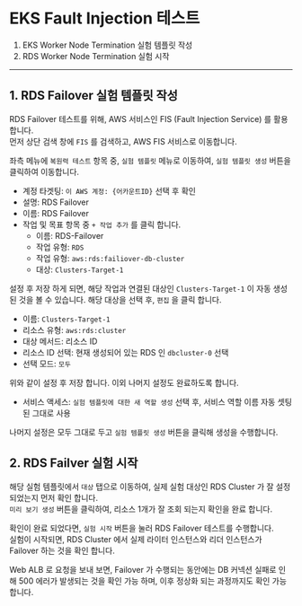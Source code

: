 # EKS Fault Injection 테스트

1. EKS Worker Node Termination 실험 템플릿 작성
2. RDS Worker Node Termination 실험 시작



---
## 1. RDS Failover 실험 템플릿 작성
RDS Failover 테스트를 위해, AWS 서비스인 FIS (Fault Injection Service) 를 활용합니다.  
먼저 상단 검색 창에 `FIS` 를 검색하고, AWS FIS 서비스로 이동합니다.  

좌측 메뉴에 `복원력 테스트` 항목 중, `실험 템플릿` 메뉴로 이동하여, `실험 템플릿 생성` 버튼을 클릭하여 이동합니다.

- 계정 타겟팅: `이 AWS 계정: {어카운트ID}` 선택 후 확인
- 설명: RDS Failover
- 이름: RDS Failover
- 작업 및 목표 항목 중 `+ 작업 추가` 를 클릭 합니다.
  * 이름: RDS-Failover
  * 작업 유형: `RDS`
  * 작업 유형: `aws:rds:failiover-db-cluster`
  * 대상: `Clusters-Target-1` 
  
설정 후 저장 하게 되면, 해당 작업과 연결된 대상인 `Clusters-Target-1` 이 자동 생성된 것을 볼 수 있습니다. 
해당 대상을 선택 후, `편집` 을 클릭 합니다.

* 이름: `Clusters-Target-1`
* 리소스 유형: `aws:rds:cluster`
* 대상 메서드: 리소스 ID
* 리소스 ID 선택: 현재 생성되어 있는 RDS 인 `dbcluster-0` 선택
* 선택 모드: `모두` 

위와 같이 설정 후 저장 합니다.
이외 나머지 설정도 완료하도록 합니다.

- 서비스 액세스: `실험 템플릿에 대한 새 역할 생성` 선택 후, 서비스 역할 이름 자동 셋팅된 그대로 사용

나머지 설정은 모두 그대로 두고 `실험 템플릿 생성` 버튼을 클릭해 생성을 수행합니다.  


## 2. RDS Failver 실험 시작

해당 실험 템플릿에서 `대상` 탭으로 이동하여, 실제 실험 대상인 RDS Cluster 가 잘 설정되었는지 먼저 확인 합니다.  
`미리 보기 생성` 버튼을 클릭하여, 리소스 1개가 잘 조회 되는지 확인을 완료 합니다.  

확인이 완료 되었다면, `실험 시작` 버튼을 눌러 RDS Failover 테스트를 수행합니다.  
실험이 시작되면, RDS Cluster 에서 실제 라이터 인스턴스와 리더 인스턴스가 Failover 하는 것을 확인 합니다.

Web ALB 로 요청을 보내 보면, Failover 가 수행되는 동안에는 DB 커넥션 실패로 인해 500 에러가 발생되는 것을 확인 가능 하며, 이후 정상화 되는 과정까지도 확인 가능합니다.  


